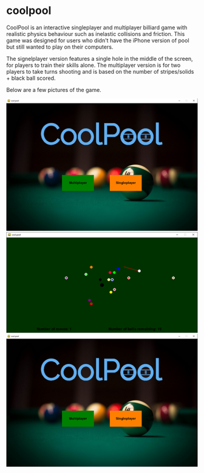 # coolpool
CoolPool is an interactive singleplayer and multiplayer billiard game with realistic physics behaviour such as inelastic collisions and friction.
This game was designed for users who didn't have the iPhone version of pool but still wanted to play on their computers.

The signelplayer version features a single hole in the middle of the screen, for players to train their skills alone.
The multiplayer version is for two players to take turns shooting and is based on the number of stripes/solids + black ball scored.

Below are a few pictures of the game.

![alt text](https://raw.githubusercontent.com/AlexParshh/coolpool/master/startscreen.png)
![alt text](https://raw.githubusercontent.com/AlexParshh/coolpool/master/singleplayer.png)
![alt text](https://raw.githubusercontent.com/AlexParshh/coolpool/master/startscreen.png)
